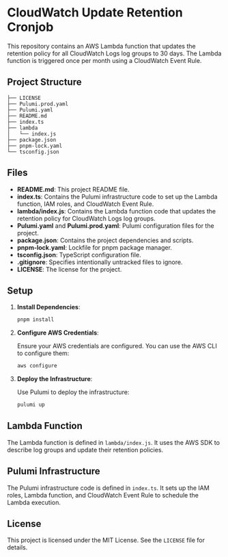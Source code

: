 # CloudWatch Update Retention Cronjob

This repository contains an AWS Lambda function that updates the retention policy for all CloudWatch Logs log groups to 30 days. The Lambda function is triggered once per month using a CloudWatch Event Rule.

## Project Structure

```
├── LICENSE
├── Pulumi.prod.yaml
├── Pulumi.yaml
├── README.md
├── index.ts
├── lambda
│   └── index.js
├── package.json
├── pnpm-lock.yaml
└── tsconfig.json
```

## Files

- **README.md**: This project README file.
- **index.ts**: Contains the Pulumi infrastructure code to set up the Lambda function, IAM roles, and CloudWatch Event Rule.
- **lambda/index.js**: Contains the Lambda function code that updates the retention policy for CloudWatch Logs log groups.
- **Pulumi.yaml** and **Pulumi.prod.yaml**: Pulumi configuration files for the project.
- **package.json**: Contains the project dependencies and scripts.
- **pnpm-lock.yaml**: Lockfile for pnpm package manager.
- **tsconfig.json**: TypeScript configuration file.
- **.gitignore**: Specifies intentionally untracked files to ignore.
- **LICENSE**: The license for the project.

## Setup

1. **Install Dependencies**:

   ```sh
   pnpm install
   ```

2. **Configure AWS Credentials**:

   Ensure your AWS credentials are configured. You can use the AWS CLI to configure them:

   ```sh
   aws configure
   ```

3. **Deploy the Infrastructure**:

   Use Pulumi to deploy the infrastructure:

   ```sh
   pulumi up
   ```

## Lambda Function

The Lambda function is defined in `lambda/index.js`. It uses the AWS SDK to describe log groups and update their retention policies.

## Pulumi Infrastructure

The Pulumi infrastructure code is defined in `index.ts`. It sets up the IAM roles, Lambda function, and CloudWatch Event Rule to schedule the Lambda execution.

## License

This project is licensed under the MIT License. See the `LICENSE` file for details.
